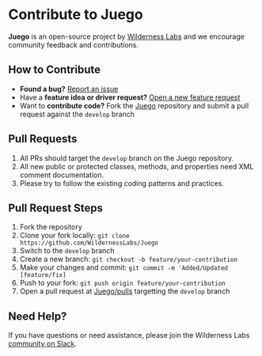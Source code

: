 # Contribute to Juego

**Juego** is an open-source project by [Wilderness Labs](https://www.wildernesslabs.co/) and we encourage community feedback and contributions.

## How to Contribute

- **Found a bug?** [Report an issue](https://github.com/WildernessLabs/Meadow_Issues/issues)
- Have a **feature idea or driver request?** [Open a new feature request](https://github.com/WildernessLabs/Meadow_Issues/issues)
- Want to **contribute code?** Fork the [Juego](https://github.com/WildernessLabs/Juego) repository and submit a pull request against the `develop` branch

## Pull Requests

1. All PRs should target the `develop` branch on the Juego repository.
2. All new public or protected classes, methods, and properties need XML comment documentation.
3. Please try to follow the existing coding patterns and practices.

## Pull Request Steps

1. Fork the repository
2. Clone your fork locally: `git clone https://github.com/WildernessLabs/Juego`
3. Switch to the `develop` branch
4. Create a new branch: `git checkout -b feature/your-contribution`
5. Make your changes and commit: `git commit -m 'Added/Updated [feature/fix]`
6. Push to your fork: `git push origin feature/your-contribution`
7. Open a pull request at [Juego/pulls](https://github.com/WildernessLabs/Juego/pulls) targetting the `develop` branch
## Need Help?

If you have questions or need assistance, please join the Wilderness Labs [community on Slack](http://slackinvite.wildernesslabs.co/).
